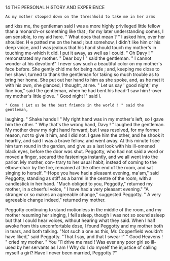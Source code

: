 14            THE PERSONAL HISTORY AND EXPERIENCE

    As my mother stooped down on the threshhold to take me in her arms
 and kiss me, the gentleman said I was a more highly privileged little
 fellow than a monarch-or something like that ; for my later understanding
 comes, I am sensible, to my aid here.
    " What does that mean ? " I asked him, over her shoulder.
    H e patted me on the head ; but somehow, I didn't like him or his deep
 voice, and I was jealous that his hand should touch my mother's in
 touching me-which it did. I put it away, as well as I could.
    " Oh Davy ! " remonstrated my mother.
    " Dear boy ! " said the gentleman. " I cannot wonder at his devotion!"
    I never saw such a beautiful color on my mother's face before. She
 gently chid me for being rude ; and, keeping me close to her shawl, turned
to thank the gentleman for taking so much trouble as to bring her home.
She put out her hand to him as she spoke, and, as he met it with his own,
she glanced, I thought, at me.
    " Let us say ' good night,' my fine boy," said the gentleman, when he
had bent his head-1 saw him !-over my mother's little glove.
    " Good night !" said I.

    " Come ! Let us be the best friends in the world ! " said the gentleman,
laughing. " Shake hands ! "
   My right hand was in my mother's left, so I gave him the other.
    " Why that's the wrong hand, Davy ! " laughed the gentleman.
    My mother drew my right hand forward, but I was resolved, for my
former reason, not to give it him, and I did not. I gave him the other, and
he shook it heartily, and said I was a brave fellow, and went away.
    At this minute I see him turn round in the garden, and give us a last
look with his ill-omened black eyes, before the door was shut.
   Peggotty, who had not said a word or moved a finger, secured the
fastenings instantly, and we all went into the parlor. My mother, con-
trary to her usual habit, instead of coming to the elbow-chair by the fire,
remained at the other end of the room, and sat singing to herself.
    "-Hope     you have had a pleasant evening, ma'am," said Peggotty,
standing as stiff as a barrel in the centre of the room, with a candlestick
in her hand.
    "Much obliged to you, Peggotty," returned my mother, in a cheerful
voice, " I have had a very pleasant evening."
   "A stranger or so makes an agreeable change," suggested Peggotty.
   " A very agreeable change indeed," returned my mother.

   Peggotty continuing to stand motionless in the middle of the room,
and my mother resuming her singing, I fell asleep, though I was not so
sound asleep but that I could hear voices, without hearing what they said.
When I half awoke from this uncomfortable dose, I found Peggotty and
my mother both in tears, and both talking.
   "Not such a one as this, Mr. Copperfield wouldn't have liked," said
Peggotty. "That I say, and that I swear !"
   " Good Heavens ! " cried my mother.       " You '11 drive me mad ! Was
ever any poor girl so ill-used by her servants as I am ! Why do I do
myself the injustice of calling myself a girl? Have I never been married,
Peggotty ?"
